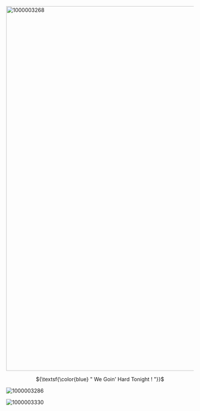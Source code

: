 <img width="736" height="981" alt="1000003268" src="https://github.com/user-attachments/assets/72a16fd3-8ea1-492a-935d-33e4c17ebd77" />



<p align="center">${\textsf{\color{blue} " We Goin' Hard Tonight ! "}}$</p>

![1000003286](https://github.com/user-attachments/assets/d36ddb25-f03c-4870-9658-400e0ab6e044)

![1000003330](https://github.com/user-attachments/assets/2bafaf93-588f-4d30-ba41-1fc467089a40)

